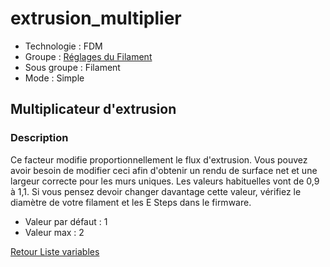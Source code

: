 # extrusion_multiplier

* Technologie : FDM
* Groupe : [Réglages du Filament](../filament_settings/filament_settings.md)
* Sous groupe : Filament
* Mode : Simple

## Multiplicateur d'extrusion

### Description

Ce facteur modifie proportionnellement le flux d'extrusion. Vous pouvez avoir besoin de modifier ceci afin d'obtenir un rendu de surface net et une largeur correcte pour les murs uniques.  Les valeurs habituelles vont de 0,9 à 1,1.  Si vous pensez devoir changer davantage cette valeur,  vérifiez le diamètre de votre filament et les E Steps dans le firmware.

* Valeur par défaut : 1
* Valeur max :  2

[Retour Liste variables](variable_list.md)